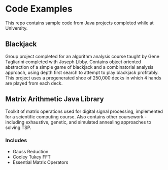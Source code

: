 # Code Examples

This repo contains sample code from Java projects completed while at University.

## Blackjack

Group project completed for an algorithm analysis course taught by Gene Tagliarini completed with Joseph Libby.  Contains object oriented abstraction of a simple game of blackjack and a combinatorial analysis approach, using depth first search to attempt to play blackjack profitably.  This project uses a pregenerated shoe of 250,000 decks in which 4 hands are played from each deck.

## Matrix Arithmetic Java Library

Toolkit of matrix operations used for digital signal processing, implemented for a scientific computing course.  Also contains other coursework - including exhaustive, genetic, and simulated annealing approaches to solving TSP.

### Includes
- Gauss Reduction 
- Cooley Tukey FFT
- Essential Matrix Operators  
